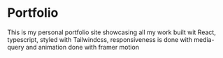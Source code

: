 # Portfolio
This is my personal portfolio site showcasing all my work built wit React, typescript, styled with Tailwindcss, responsiveness is done with media-query and animation done with framer motion  
